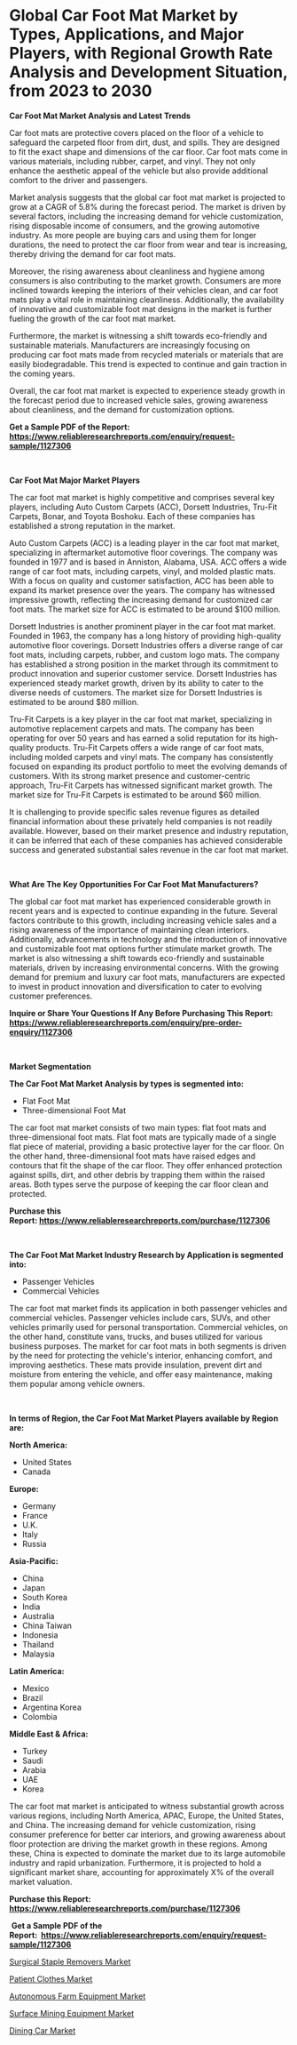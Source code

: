 <p><h1>Global Car Foot Mat Market by Types, Applications, and Major Players, with Regional Growth Rate Analysis and Development Situation, from 2023 to 2030</h1></p><p><strong>Car Foot Mat Market Analysis and Latest Trends</strong></p>
<p><p>Car foot mats are protective covers placed on the floor of a vehicle to safeguard the carpeted floor from dirt, dust, and spills. They are designed to fit the exact shape and dimensions of the car floor. Car foot mats come in various materials, including rubber, carpet, and vinyl. They not only enhance the aesthetic appeal of the vehicle but also provide additional comfort to the driver and passengers.</p><p>Market analysis suggests that the global car foot mat market is projected to grow at a CAGR of 5.8% during the forecast period. The market is driven by several factors, including the increasing demand for vehicle customization, rising disposable income of consumers, and the growing automotive industry. As more people are buying cars and using them for longer durations, the need to protect the car floor from wear and tear is increasing, thereby driving the demand for car foot mats.</p><p>Moreover, the rising awareness about cleanliness and hygiene among consumers is also contributing to the market growth. Consumers are more inclined towards keeping the interiors of their vehicles clean, and car foot mats play a vital role in maintaining cleanliness. Additionally, the availability of innovative and customizable foot mat designs in the market is further fueling the growth of the car foot mat market.</p><p>Furthermore, the market is witnessing a shift towards eco-friendly and sustainable materials. Manufacturers are increasingly focusing on producing car foot mats made from recycled materials or materials that are easily biodegradable. This trend is expected to continue and gain traction in the coming years.</p><p>Overall, the car foot mat market is expected to experience steady growth in the forecast period due to increased vehicle sales, growing awareness about cleanliness, and the demand for customization options.</p></p>
<p><strong>Get a Sample PDF of the Report:&nbsp; <a href="https://www.reliableresearchreports.com/enquiry/request-sample/1127306">https://www.reliableresearchreports.com/enquiry/request-sample/1127306</a></strong></p>
<p>&nbsp;</p>
<p><strong>Car Foot Mat Major Market Players</strong></p>
<p><p>The car foot mat market is highly competitive and comprises several key players, including Auto Custom Carpets (ACC), Dorsett Industries, Tru-Fit Carpets, Bonar, and Toyota Boshoku. Each of these companies has established a strong reputation in the market.</p><p>Auto Custom Carpets (ACC) is a leading player in the car foot mat market, specializing in aftermarket automotive floor coverings. The company was founded in 1977 and is based in Anniston, Alabama, USA. ACC offers a wide range of car foot mats, including carpets, vinyl, and molded plastic mats. With a focus on quality and customer satisfaction, ACC has been able to expand its market presence over the years. The company has witnessed impressive growth, reflecting the increasing demand for customized car foot mats. The market size for ACC is estimated to be around $100 million.</p><p>Dorsett Industries is another prominent player in the car foot mat market. Founded in 1963, the company has a long history of providing high-quality automotive floor coverings. Dorsett Industries offers a diverse range of car foot mats, including carpets, rubber, and custom logo mats. The company has established a strong position in the market through its commitment to product innovation and superior customer service. Dorsett Industries has experienced steady market growth, driven by its ability to cater to the diverse needs of customers. The market size for Dorsett Industries is estimated to be around $80 million.</p><p>Tru-Fit Carpets is a key player in the car foot mat market, specializing in automotive replacement carpets and mats. The company has been operating for over 50 years and has earned a solid reputation for its high-quality products. Tru-Fit Carpets offers a wide range of car foot mats, including molded carpets and vinyl mats. The company has consistently focused on expanding its product portfolio to meet the evolving demands of customers. With its strong market presence and customer-centric approach, Tru-Fit Carpets has witnessed significant market growth. The market size for Tru-Fit Carpets is estimated to be around $60 million.</p><p>It is challenging to provide specific sales revenue figures as detailed financial information about these privately held companies is not readily available. However, based on their market presence and industry reputation, it can be inferred that each of these companies has achieved considerable success and generated substantial sales revenue in the car foot mat market.</p></p>
<p>&nbsp;</p>
<p><strong>What Are The Key Opportunities For Car Foot Mat Manufacturers?</strong></p>
<p><p>The global car foot mat market has experienced considerable growth in recent years and is expected to continue expanding in the future. Several factors contribute to this growth, including increasing vehicle sales and a rising awareness of the importance of maintaining clean interiors. Additionally, advancements in technology and the introduction of innovative and customizable foot mat options further stimulate market growth. The market is also witnessing a shift towards eco-friendly and sustainable materials, driven by increasing environmental concerns. With the growing demand for premium and luxury car foot mats, manufacturers are expected to invest in product innovation and diversification to cater to evolving customer preferences.</p></p>
<p><strong>Inquire or Share Your Questions If Any Before Purchasing This Report: <a href="https://www.reliableresearchreports.com/enquiry/pre-order-enquiry/1127306">https://www.reliableresearchreports.com/enquiry/pre-order-enquiry/1127306</a></strong></p>
<p>&nbsp;</p>
<p><strong>Market Segmentation</strong></p>
<p><strong>The Car Foot Mat Market Analysis by types is segmented into:</strong></p>
<p><ul><li>Flat Foot Mat</li><li>Three-dimensional Foot Mat</li></ul></p>
<p><p>The car foot mat market consists of two main types: flat foot mats and three-dimensional foot mats. Flat foot mats are typically made of a single flat piece of material, providing a basic protective layer for the car floor. On the other hand, three-dimensional foot mats have raised edges and contours that fit the shape of the car floor. They offer enhanced protection against spills, dirt, and other debris by trapping them within the raised areas. Both types serve the purpose of keeping the car floor clean and protected.</p></p>
<p><strong>Purchase this Report:&nbsp;<a href="https://www.reliableresearchreports.com/purchase/1127306">https://www.reliableresearchreports.com/purchase/1127306</a></strong></p>
<p>&nbsp;</p>
<p><strong>The Car Foot Mat Market Industry Research by Application is segmented into:</strong></p>
<p><ul><li>Passenger Vehicles</li><li>Commercial Vehicles</li></ul></p>
<p><p>The car foot mat market finds its application in both passenger vehicles and commercial vehicles. Passenger vehicles include cars, SUVs, and other vehicles primarily used for personal transportation. Commercial vehicles, on the other hand, constitute vans, trucks, and buses utilized for various business purposes. The market for car foot mats in both segments is driven by the need for protecting the vehicle's interior, enhancing comfort, and improving aesthetics. These mats provide insulation, prevent dirt and moisture from entering the vehicle, and offer easy maintenance, making them popular among vehicle owners.</p></p>
<p>&nbsp;</p>
<p><strong>In terms of Region, the Car Foot Mat Market Players available by Region are:</strong></p>
<p>
    <p> <strong> North America: </strong>
        <ul>
            <li>United States</li>
            <li>Canada</li>
        </ul>
        </p> 
    <p> <strong> Europe: </strong>
        <ul>
            <li>Germany</li>
            <li>France</li>
            <li>U.K.</li>
            <li>Italy</li>
            <li>Russia</li>
        </ul>
        </p> 
    <p> <strong> Asia-Pacific: </strong>
        <ul>
            <li>China</li>
            <li>Japan</li>
            <li>South Korea</li>
            <li>India</li>
            <li>Australia</li>
            <li>China Taiwan</li>
            <li>Indonesia</li>
            <li>Thailand</li>
            <li>Malaysia</li>
        </ul>
        </p> 
    <p> <strong> Latin America: </strong>
        <ul>
            <li>Mexico</li>
            <li>Brazil</li>
            <li>Argentina Korea</li>
            <li>Colombia</li>
        </ul>
        </p> 
    <p> <strong> Middle East & Africa: </strong>
        <ul>
            <li>Turkey</li>
            <li>Saudi</li>
            <li>Arabia</li>
            <li>UAE</li>
            <li>Korea</li>
        </ul>
    </p>
    </p>
<p><p>The car foot mat market is anticipated to witness substantial growth across various regions, including North America, APAC, Europe, the United States, and China. The increasing demand for vehicle customization, rising consumer preference for better car interiors, and growing awareness about floor protection are driving the market growth in these regions. Among these, China is expected to dominate the market due to its large automobile industry and rapid urbanization. Furthermore, it is projected to hold a significant market share, accounting for approximately X% of the overall market valuation.</p></p>
<p><strong>Purchase this Report: <a href="https://www.reliableresearchreports.com/purchase/1127306">https://www.reliableresearchreports.com/purchase/1127306</a></strong></p>
<p>&nbsp;<strong>Get a Sample PDF of the Report:&nbsp;&nbsp;<a href="https://www.reliableresearchreports.com/enquiry/request-sample/1127306">https://www.reliableresearchreports.com/enquiry/request-sample/1127306</a></strong></p>
<p><strong></strong></p>
<p><p><a href="https://www.linkedin.com/pulse/surgical-staple-removers-market-share-amp-new-trends-analysis-ymuae/">Surgical Staple Removers Market</a></p><p><a href="https://www.linkedin.com/pulse/patient-clothes-market-size-share-global-analysis-report-z6ure/">Patient Clothes Market</a></p><p><a href="https://medium.com/@rombilly2345/autonomous-farm-equipment-market-insights-into-market-cagr-market-trends-and-growth-strategies-091548289cb3">Autonomous Farm Equipment Market</a></p><p><a href="https://medium.com/@peatebilly85475/analyzing-surface-mining-equipment-market-global-industry-perspective-and-forecast-2023-to-2030-4702932b7b94">Surface Mining Equipment Market</a></p><p><a href="https://github.com/FassouRP/Market-Research-Report-List-1/blob/main/dining-car-market.md">Dining Car Market</a></p></p>